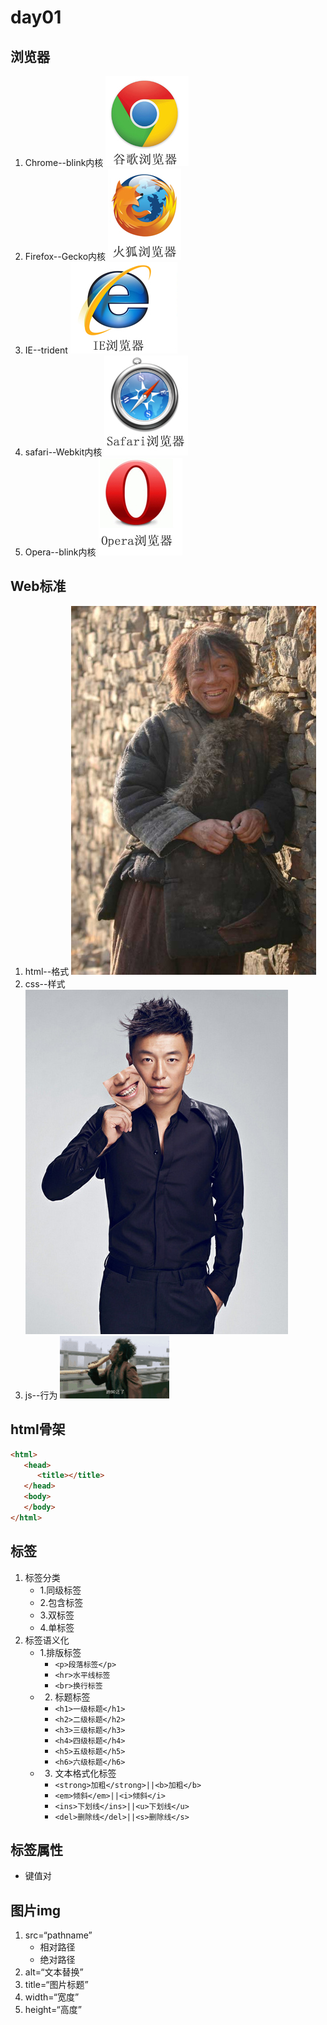# day01

## 浏览器

1. Chrome--blink内核
![Chrome](/day_01/media/Chrome.png)
2. Firefox--Gecko内核
![Firefox](/day_01/media/Firefox.png)
3. IE--trident
![IE](/day_01/media/IE.png)
4. safari--Webkit内核
![safari](/day_01/media/safari.png)
5. Opera--blink内核 
![Opera](/day_01/media/Opera.png)

## Web标准

1. html--格式
![格式](/day_01/media/hb1.png)
2. css--样式
![样式](/day_01/media/hb2.png)
3. js--行为
![行为](/day_01/media/hb3.jpg)

## html骨架

```html
<html>
   <head>
      <title></title>
   </head>
   <body>
   </body>
</html>
```

## 标签

1. 标签分类
   - 1.同级标签
   - 2.包含标签
   - 3.双标签
   - 4.单标签
2. 标签语义化
   - 1.排版标签
      - ```<p>段落标签</p>```
      - ```<hr>水平线标签```
      - ```<br>换行标签```
   - 2. 标题标签
      - ```<h1>一级标题</h1>```
      - ```<h2>二级标题</h2>```
      - ```<h3>三级标题</h3>```
      - ```<h4>四级标题</h4>```
      - ```<h5>五级标题</h5>```
      - ```<h6>六级标题</h6>```
   - 3. 文本格式化标签
      - ```<strong>加粗</strong>||<b>加粗</b>```
      - ```<em>倾斜</em>||<i>倾斜</i>```
      - ```<ins>下划线</ins>||<u>下划线</u>```
      - ```<del>删除线</del>||<s>删除线</s>```

## 标签属性

- 键值对

## 图片img

1. src=“pathname”
   - 相对路径
   - 绝对路径
2. alt=“文本替换”
3. title=“图片标题”
4. width=“宽度”
5. height=“高度”